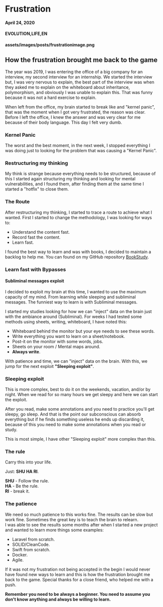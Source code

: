 # Frustration
#### April 24, 2020
#### EVOLUTION,LIFE,EN
#### assets/images/posts/frustrationimage.png

## How the frustration brought me back to the game

The year was 2019, I was entering the office of a big company for an interview, my second interview for an internship. We started the interview but, I was very nervous to explain, the best part of the interview was when they asked me to explain on the whiteboard about inheritance, polymorphism, and obviously I was unable to explain this. That was funny because it was not a hard exercise to explain.

When left from the office, my brain started to break like and "kernel panic", that was the moment when I got very frustrated, the reason was clear. Before I left the office, I knew the answer and was very clear for me because of their body language. This day I felt very dumb.

### Kernel Panic

The worst and the best moment, in the next week, I stopped everything I was doing just to looking for the problem that was causing a "Kernel Panic". 

### Restructuring my thinking

My think is strange because everything needs to be structured, because of this I started again structuring my thinking and looking for mental vulnerabilities, and I found them, after finding them at the same time I started a "hotfix" to close them.

### The Route

After restructuring my thinking, I started to trace a route to achieve what I wanted. First I started to change the methodology, I was looking for ways to:

- Understand the content fast.
- Record fast the content.
- Learn fast.

I found the best way to learn and was with books, I decided to maintain a backlog to help me. You can found on my GitHub repository [BookStudy](https://github.com/raphaelbarbosaqwerty/BookStudy).

### Learn fast with Bypasses

#### Subliminal messages exploit

I decided to exploit my brain at this time, I wanted to use the maximum capacity of my mind. From learning while sleeping and subliminal messages. The funniest way to learn is with Subliminal messages.

I started my studies looking for how we can "inject" data on the brain just with the ambiance around (Subliminal). For weeks I had tested some methods using sheets, writing, whiteboard, I have noted this:

- Whiteboard behind the monitor but your eye needs to see these words.
- Write everything you want to learn on a sheet/notebook.
- Post-it on the monitor with some words, jobs.
- Sheets on your room / Mental maps around.
- **Always write**.

With patience and time, we can "inject" data on the brain. With this, we jump for the next exploit **"Sleeping exploit"**.

### Sleeping exploit

This is more complex, best to do it on the weekends, vacation, and/or by night. When we read for so many hours we get sleepy and here we can start the exploit.

After you read, make some annotations and you need to practice you'll get sleepy, go sleep. And that is the point our subconscious can absorb everything but if he finds something useless he ends up discarding it, because of this you need to make some annotations when you read or study.

This is most simple, I have other "Sleeping exploit" more complex than this.

### The rule

Carry this into your life.  

Just: **SHU HA RI**. 

**SHU** - Follow the rule.   
**HA** -  Be the rule.  
**RI** -  break it.  
  
### The patience

We need so much patience to this works fine. The results can be slow but work fine. Sometimes the great key is to teach the brain to relearn.    
I was able to see the results some months after when I started a new project and wanted to learn more things some examples:

- Laravel from scratch.
- SOLID/CleanCode.
- Swift from scratch.
- Docker.
- Agile.

If it was not my frustration not being accepted in the begin I would never have found new ways to learn and this is how the frustration brought me back to the game. Special thanks for a close friend, who helped me with a push.

**Remember you need to be always a beginner. You need to assume you don't know anything and always be willing to learn.**